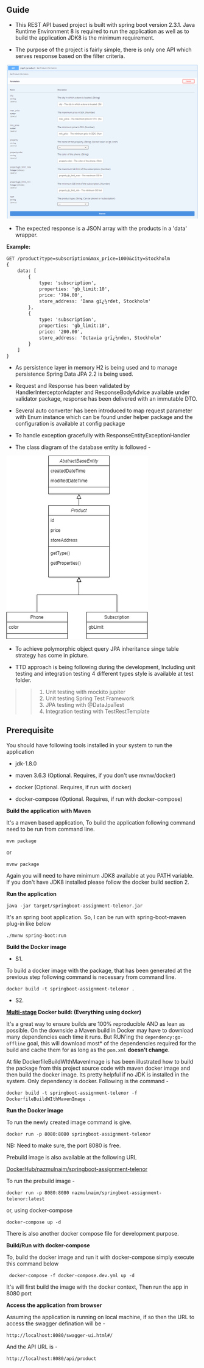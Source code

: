## Guide

- This REST API based project is built with spring boot version 2.3.1. Java Runtime Environment 8 is required to run the application as well as to build the application JDK8 is the minimum requirement.

- The purpose of the project is fairly simple, there is only one API which serves response based on the filter criteria.

![Product GET API](docs/image/Product-Get-API.png)

- The expected response is a JSON array with the products in a 'data' wrapper. 

**Example:** 
```
GET /product?type=subscription&max_price=1000&city=Stockholm
{
	data: [ 
		{
		    type: 'subscription',
		    properties: 'gb_limit:10',
		    price: '704.00',
		    store_address: 'Dana gï¿½rdet, Stockholm'
	  	},
	  	{
		    type: 'subscription',
		    properties: 'gb_limit:10',
		    price: '200.00',
		    store_address: 'Octavia grï¿½nden, Stockholm'
	  	}
	]
}
```

- As persistence layer in memory H2 is being used and to manage persistence Spring Data JPA 2.2 is being used.

- Request and Response has been validated by HandlerInterceptorAdapter and ResponseBodyAdvice available under validator package, response has been delivered with an immutable DTO.

- Several auto converter has been introduced to map request parameter with Enum instance which can be found under helper package and the configuration is available at config package

- To handle exception gracefully with ResponseEntityExceptionHandler 

- The class diagram of the database entity is followed - 

![Product GET API](docs/image/Product-Entity-Class-Diagram.jpg)

- To achieve polymorphic object query JPA inheritance singe table strategy has come in picture.

- TTD approach is being following during the development, Including unit testing and integration testing 4 different types style is available at test folder.
>> 1. Unit testing with mockito jupiter
>> 2. Unit testing Spring Test Framework
>> 3. JPA testing with @DataJpaTest
>> 4. Integration testing with TestRestTemplate

## Prerequisite

You should have following tools installed in your system to run the application

- jdk-1.8.0

- maven 3.6.3 (Optional. Requires, if you don't use mvnw/docker)

- docker (Optional. Requires, if run with docker)

- docker-compose (Optional. Requires, if run with docker-compose)


**Build the application with Maven**

It's a maven based application, To build the application following command need to be run from command line.
~~~
mvn package
~~~
or
~~~
mvnw package
~~~
Again you will need to have minimum JDK8 available at you PATH variable. If you don't have JDK8 installed please follow the docker build section 2.

**Run the application**

~~~
java -jar target/springboot-assignment-telenor.jar
~~~

It's an spring boot application. So, I can be run with spring-boot-maven plug-in like below

```
./mvnw spring-boot:run
```

**Build the Docker image**

- S1.

To build a docker image with the package, that has been generated at the previous step following command is necessary from command line.
~~~
docker build -t springboot-assignment-telenor .
~~~

- S2.

**[Multi-stage](https://docs.docker.com/develop/develop-images/multistage-build/) Docker build: (Everything using docker)**

It's a great way to ensure builds are 100% reproducible AND as lean as possible. On the downside a Maven build in Docker may have to download many dependencies each time it runs. But RUN’ing the `dependency:go-offline` goal, this will download most* of the dependencies required for the build and cache them for as long as the `pom.xml` **doesn’t change**.

At file DockerfileBuildWIthMavenImage is has been illustrated how to build the package from this project source code with maven docker image and then build the docker image. 
Its pretty helpful if no JDK is installed in the system. Only dependency is docker. Following is the command -

~~~
docker build -t springboot-assignment-telenor -f DockerfileBuildWIthMavenImage .
~~~

**Run the Docker image**

To run the newly created image command is give.  
~~~
docker run -p 8080:8080 springboot-assignment-telenor
~~~
NB: Need to make sure, the port 8080 is free.

Prebuild image is also available at the following URL

[DockerHub/nazmulnaim/springboot-assignment-telenor](https://hub.docker.com/repository/docker/nazmulnaim/springboot-assignment-telenor)

To run the prebuild image -
~~~
docker run -p 8080:8080 nazmulnaim/springboot-assignment-telenor:latest
~~~

or, using docker-compose
```
docker-compose up -d
```
There is also another docker compose file for development purpose.

**Build/Run with docker-compose**

To, build the  docker image and run it with docker-compose simply execute this command below

```
 docker-compose -f docker-compose.dev.yml up -d
```

It's will first build the image with the docker context, Then run the app in 8080 port

**Access the application from browser**

Assuming the application is running on local machine, if so then the URL to access the swagger defination will be - 
~~~
http://localhost:8080/swagger-ui.html#/
~~~
And the API URL is - 
~~~
http://localhost:8080/api/product
~~~